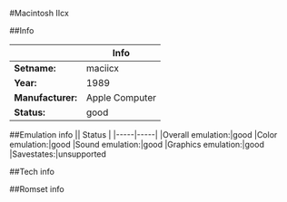 #Macintosh IIcx

##Info

||Info|
|-----|-----|
|**Setname:**|maciicx
|**Year:**|1989
|**Manufacturer:**|Apple Computer
|**Status:**|good

##Emulation info
|| Status |
|-----|-----|
|Overall emulation:|good
|Color emulation:|good
|Sound emulation:|good
|Graphics emulation:|good
|Savestates:|unsupported

##Tech info

##Romset info

<!--- START OF EDITED COMMENT DO NOT TOUCH TEXT ABOVE-->
